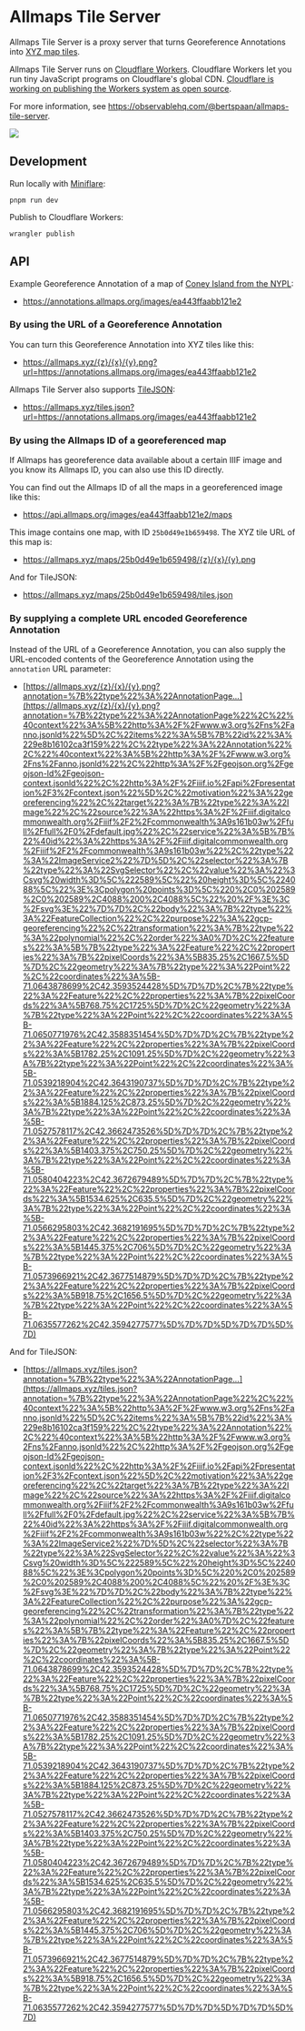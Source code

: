 # Allmaps Tile Server

Allmaps Tile Server is a proxy server that turns Georeference Annotations into [XYZ map tiles](https://en.wikipedia.org/wiki/Tiled_web_map).

Allmaps Tile Server runs on [Cloudflare Workers](https://workers.cloudflare.com/). Cloudflare Workers let you run tiny JavaScript programs on Cloudflare's global CDN. [Cloudflare is working on publishing the Workers system as open source](https://blog.cloudflare.com/workers-open-source-announcement/).

For more information, see https://observablehq.com/@bertspaan/allmaps-tile-server.

![](screenshot.jpg)

## Development

Run locally with [Miniflare](https://miniflare.dev/):

    pnpm run dev

Publish to Cloudflare Workers:

    wrangler publish

## API

Example Georeference Annotation of a map of [Coney Island from the NYPL](https://digitalcollections.nypl.org/items/bdde3640-8624-0137-35d0-37ca81be9adc):

- https://annotations.allmaps.org/images/ea443ffaabb121e2

### By using the URL of a Georeference Annotation

You can turn this Georeference Annotation into XYZ tiles like this:

- https://allmaps.xyz/{z}/{x}/{y}.png?url=https://annotations.allmaps.org/images/ea443ffaabb121e2

Allmaps Tile Server also supports [TileJSON](https://github.com/mapbox/tilejson-spec):

- https://allmaps.xyz/tiles.json?url=https://annotations.allmaps.org/images/ea443ffaabb121e2

### By using the Allmaps ID of a georeferenced map

If Allmaps has georeference data available about a certain IIIF image and you know its Allmaps ID, you can also use this ID directly.

You can find out the Allmaps ID of all the maps in a georeferenced image like this:

- https://api.allmaps.org/images/ea443ffaabb121e2/maps

This image contains one map, with ID `25b0d49e1b659498`. The XYZ tile URL of this map is:

- https://allmaps.xyz/maps/25b0d49e1b659498/{z}/{x}/{y}.png

And for TileJSON:

- https://allmaps.xyz/maps/25b0d49e1b659498/tiles.json

### By supplying a complete URL encoded Georeference Annotation

Instead of the URL of a Georeference Annotation, you can also supply the URL-encoded contents of the Georeference Annotation using the `annotation` URL parameter:

- [https://allmaps.xyz/{z}/{x}/{y}.png?annotation=%7B%22type%22%3A%22AnnotationPage…](https://allmaps.xyz/{z}/{x}/{y}.png?annotation=%7B%22type%22%3A%22AnnotationPage%22%2C%22%40context%22%3A%5B%22http%3A%2F%2Fwww.w3.org%2Fns%2Fanno.jsonld%22%5D%2C%22items%22%3A%5B%7B%22id%22%3A%229e8b16102ca3f159%22%2C%22type%22%3A%22Annotation%22%2C%22%40context%22%3A%5B%22http%3A%2F%2Fwww.w3.org%2Fns%2Fanno.jsonld%22%2C%22http%3A%2F%2Fgeojson.org%2Fgeojson-ld%2Fgeojson-context.jsonld%22%2C%22http%3A%2F%2Fiiif.io%2Fapi%2Fpresentation%2F3%2Fcontext.json%22%5D%2C%22motivation%22%3A%22georeferencing%22%2C%22target%22%3A%7B%22type%22%3A%22Image%22%2C%22source%22%3A%22https%3A%2F%2Fiiif.digitalcommonwealth.org%2Fiiif%2F2%2Fcommonwealth%3A9s161b03w%2Ffull%2Ffull%2F0%2Fdefault.jpg%22%2C%22service%22%3A%5B%7B%22%40id%22%3A%22https%3A%2F%2Fiiif.digitalcommonwealth.org%2Fiiif%2F2%2Fcommonwealth%3A9s161b03w%22%2C%22type%22%3A%22ImageService2%22%7D%5D%2C%22selector%22%3A%7B%22type%22%3A%22SvgSelector%22%2C%22value%22%3A%22%3Csvg%20width%3D%5C%222589%5C%22%20height%3D%5C%224088%5C%22%3E%3Cpolygon%20points%3D%5C%220%2C0%202589%2C0%202589%2C4088%200%2C4088%5C%22%20%2F%3E%3C%2Fsvg%3E%22%7D%7D%2C%22body%22%3A%7B%22type%22%3A%22FeatureCollection%22%2C%22purpose%22%3A%22gcp-georeferencing%22%2C%22transformation%22%3A%7B%22type%22%3A%22polynomial%22%2C%22order%22%3A0%7D%2C%22features%22%3A%5B%7B%22type%22%3A%22Feature%22%2C%22properties%22%3A%7B%22pixelCoords%22%3A%5B835.25%2C1667.5%5D%7D%2C%22geometry%22%3A%7B%22type%22%3A%22Point%22%2C%22coordinates%22%3A%5B-71.0643878699%2C42.3593524428%5D%7D%7D%2C%7B%22type%22%3A%22Feature%22%2C%22properties%22%3A%7B%22pixelCoords%22%3A%5B768.75%2C1725%5D%7D%2C%22geometry%22%3A%7B%22type%22%3A%22Point%22%2C%22coordinates%22%3A%5B-71.0650771976%2C42.3588351454%5D%7D%7D%2C%7B%22type%22%3A%22Feature%22%2C%22properties%22%3A%7B%22pixelCoords%22%3A%5B1782.25%2C1091.25%5D%7D%2C%22geometry%22%3A%7B%22type%22%3A%22Point%22%2C%22coordinates%22%3A%5B-71.0539218904%2C42.3643190737%5D%7D%7D%2C%7B%22type%22%3A%22Feature%22%2C%22properties%22%3A%7B%22pixelCoords%22%3A%5B1884.125%2C873.25%5D%7D%2C%22geometry%22%3A%7B%22type%22%3A%22Point%22%2C%22coordinates%22%3A%5B-71.0527578117%2C42.3662473526%5D%7D%7D%2C%7B%22type%22%3A%22Feature%22%2C%22properties%22%3A%7B%22pixelCoords%22%3A%5B1403.375%2C750.25%5D%7D%2C%22geometry%22%3A%7B%22type%22%3A%22Point%22%2C%22coordinates%22%3A%5B-71.0580404223%2C42.3672679489%5D%7D%7D%2C%7B%22type%22%3A%22Feature%22%2C%22properties%22%3A%7B%22pixelCoords%22%3A%5B1534.625%2C635.5%5D%7D%2C%22geometry%22%3A%7B%22type%22%3A%22Point%22%2C%22coordinates%22%3A%5B-71.0566295803%2C42.3682191695%5D%7D%7D%2C%7B%22type%22%3A%22Feature%22%2C%22properties%22%3A%7B%22pixelCoords%22%3A%5B1445.375%2C706%5D%7D%2C%22geometry%22%3A%7B%22type%22%3A%22Point%22%2C%22coordinates%22%3A%5B-71.0573966921%2C42.3677514879%5D%7D%7D%2C%7B%22type%22%3A%22Feature%22%2C%22properties%22%3A%7B%22pixelCoords%22%3A%5B918.75%2C1656.5%5D%7D%2C%22geometry%22%3A%7B%22type%22%3A%22Point%22%2C%22coordinates%22%3A%5B-71.0635577262%2C42.3594277577%5D%7D%7D%5D%7D%7D%5D%7D)

And for TileJSON:

- [https://allmaps.xyz/tiles.json?annotation=%7B%22type%22%3A%22AnnotationPage…](https://allmaps.xyz/tiles.json?annotation=%7B%22type%22%3A%22AnnotationPage%22%2C%22%40context%22%3A%5B%22http%3A%2F%2Fwww.w3.org%2Fns%2Fanno.jsonld%22%5D%2C%22items%22%3A%5B%7B%22id%22%3A%229e8b16102ca3f159%22%2C%22type%22%3A%22Annotation%22%2C%22%40context%22%3A%5B%22http%3A%2F%2Fwww.w3.org%2Fns%2Fanno.jsonld%22%2C%22http%3A%2F%2Fgeojson.org%2Fgeojson-ld%2Fgeojson-context.jsonld%22%2C%22http%3A%2F%2Fiiif.io%2Fapi%2Fpresentation%2F3%2Fcontext.json%22%5D%2C%22motivation%22%3A%22georeferencing%22%2C%22target%22%3A%7B%22type%22%3A%22Image%22%2C%22source%22%3A%22https%3A%2F%2Fiiif.digitalcommonwealth.org%2Fiiif%2F2%2Fcommonwealth%3A9s161b03w%2Ffull%2Ffull%2F0%2Fdefault.jpg%22%2C%22service%22%3A%5B%7B%22%40id%22%3A%22https%3A%2F%2Fiiif.digitalcommonwealth.org%2Fiiif%2F2%2Fcommonwealth%3A9s161b03w%22%2C%22type%22%3A%22ImageService2%22%7D%5D%2C%22selector%22%3A%7B%22type%22%3A%22SvgSelector%22%2C%22value%22%3A%22%3Csvg%20width%3D%5C%222589%5C%22%20height%3D%5C%224088%5C%22%3E%3Cpolygon%20points%3D%5C%220%2C0%202589%2C0%202589%2C4088%200%2C4088%5C%22%20%2F%3E%3C%2Fsvg%3E%22%7D%7D%2C%22body%22%3A%7B%22type%22%3A%22FeatureCollection%22%2C%22purpose%22%3A%22gcp-georeferencing%22%2C%22transformation%22%3A%7B%22type%22%3A%22polynomial%22%2C%22order%22%3A0%7D%2C%22features%22%3A%5B%7B%22type%22%3A%22Feature%22%2C%22properties%22%3A%7B%22pixelCoords%22%3A%5B835.25%2C1667.5%5D%7D%2C%22geometry%22%3A%7B%22type%22%3A%22Point%22%2C%22coordinates%22%3A%5B-71.0643878699%2C42.3593524428%5D%7D%7D%2C%7B%22type%22%3A%22Feature%22%2C%22properties%22%3A%7B%22pixelCoords%22%3A%5B768.75%2C1725%5D%7D%2C%22geometry%22%3A%7B%22type%22%3A%22Point%22%2C%22coordinates%22%3A%5B-71.0650771976%2C42.3588351454%5D%7D%7D%2C%7B%22type%22%3A%22Feature%22%2C%22properties%22%3A%7B%22pixelCoords%22%3A%5B1782.25%2C1091.25%5D%7D%2C%22geometry%22%3A%7B%22type%22%3A%22Point%22%2C%22coordinates%22%3A%5B-71.0539218904%2C42.3643190737%5D%7D%7D%2C%7B%22type%22%3A%22Feature%22%2C%22properties%22%3A%7B%22pixelCoords%22%3A%5B1884.125%2C873.25%5D%7D%2C%22geometry%22%3A%7B%22type%22%3A%22Point%22%2C%22coordinates%22%3A%5B-71.0527578117%2C42.3662473526%5D%7D%7D%2C%7B%22type%22%3A%22Feature%22%2C%22properties%22%3A%7B%22pixelCoords%22%3A%5B1403.375%2C750.25%5D%7D%2C%22geometry%22%3A%7B%22type%22%3A%22Point%22%2C%22coordinates%22%3A%5B-71.0580404223%2C42.3672679489%5D%7D%7D%2C%7B%22type%22%3A%22Feature%22%2C%22properties%22%3A%7B%22pixelCoords%22%3A%5B1534.625%2C635.5%5D%7D%2C%22geometry%22%3A%7B%22type%22%3A%22Point%22%2C%22coordinates%22%3A%5B-71.0566295803%2C42.3682191695%5D%7D%7D%2C%7B%22type%22%3A%22Feature%22%2C%22properties%22%3A%7B%22pixelCoords%22%3A%5B1445.375%2C706%5D%7D%2C%22geometry%22%3A%7B%22type%22%3A%22Point%22%2C%22coordinates%22%3A%5B-71.0573966921%2C42.3677514879%5D%7D%7D%2C%7B%22type%22%3A%22Feature%22%2C%22properties%22%3A%7B%22pixelCoords%22%3A%5B918.75%2C1656.5%5D%7D%2C%22geometry%22%3A%7B%22type%22%3A%22Point%22%2C%22coordinates%22%3A%5B-71.0635577262%2C42.3594277577%5D%7D%7D%5D%7D%7D%5D%7D)
